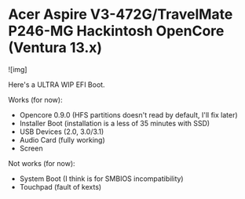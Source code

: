 # Acer Aspire V3-472G/TravelMate P246-MG Hackintosh OpenCore (Ventura 13.x)

![img]

Here's a ULTRA WIP EFI Boot.

Works (for now):
- Opencore 0.9.0 (HFS partitions doesn't read by default, I'll fix later)
- Installer Boot (installation is a less of 35 minutes with SSD)
- USB Devices (2.0, 3.0/3.1)
- Audio Card (fully working)
- Screen

Not works (for now):
- System Boot (I think is for SMBIOS incompatibility)
- Touchpad (fault of kexts)


 
